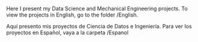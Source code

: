 Here I present my Data Science and Mechanical Engineering projects.
To view the projects in English, go to the folder /English. 

Aquí presento mis proyectos de Ciencia de Datos e Ingeniería. 
Para ver los proyectos en Español, vaya a la carpeta /Espanol
